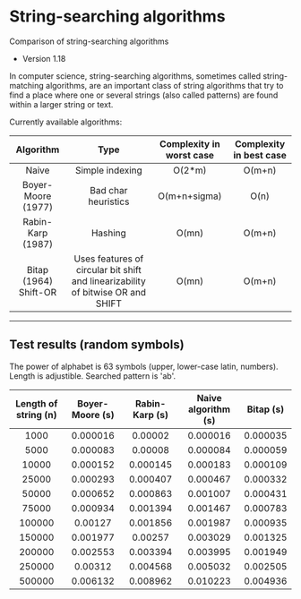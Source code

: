 # String-searching algorithms
Comparison of string-searching algorithms

* Version 1.18

In computer science, string-searching algorithms, sometimes called string-matching algorithms, are an important class of string algorithms that try to find a place where one or several strings (also called patterns) are found within a larger string or text.

Currently available algorithms:

| Algorithm | Type | Complexity in worst case | Complexity in best case |
| :---:                 | :---:               | :---:  | :---:  |
| Naive                 | Simple indexing     | O(2*m)  | O(m+n)  |
| Boyer-Moore (1977)    | Bad char heuristics | O(m+n+sigma)  | O(n)   | 
| Rabin-Karp (1987)     | Hashing             | O(mn)  | O(m+n) |
| Bitap (1964) Shift-OR | Uses features of circular bit shift and linearizability of bitwise OR and SHIFT | O(mn) | O(m+n) |

---
## Test results (random symbols)
The power of alphabet is 63 symbols (upper, lower-case latin, numbers). Length is adjustible. Searched pattern is 'ab'.

| Length of string (n)| Boyer-Moore (s) | Rabin-Karp (s) | Naive algorithm (s)| Bitap (s)|
|:---:|:---:|:---:|:---:|:---:|
|1000 |0.000016 |0.00002 |0.000016 |0.000035
|5000 |0.000083 |0.00008 |0.000084 |0.000059
|10000 |0.000152 |0.000145 |0.000183 |0.000109
|25000 |0.000293 |0.000407 |0.000467 |0.000332
|50000 |0.000652 |0.000863 |0.001007 |0.000431
|75000 |0.000934 |0.001394 |0.001467 |0.000783
|100000 |0.00127 |0.001856 |0.001987 |0.000935
|150000 |0.001977 |0.00257 |0.003029 |0.001325
|200000 |0.002553 |0.003394 |0.003995 |0.001949
|250000 |0.00312 |0.004568 |0.005032 |0.002505
|500000 |0.006132 |0.008962 |0.010223 |0.004936